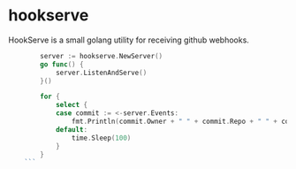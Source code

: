 hookserve
=========

HookServe is a small golang utility for receiving github webhooks. 

```go
		server := hookserve.NewServer()
		go func() {
			server.ListenAndServe()
		}()

		for {
			select {
			case commit := <-server.Events:
				fmt.Println(commit.Owner + " " + commit.Repo + " " + commit.Branch + " " + commit.Commit)
			default:
				time.Sleep(100)
			}
		}
	```

